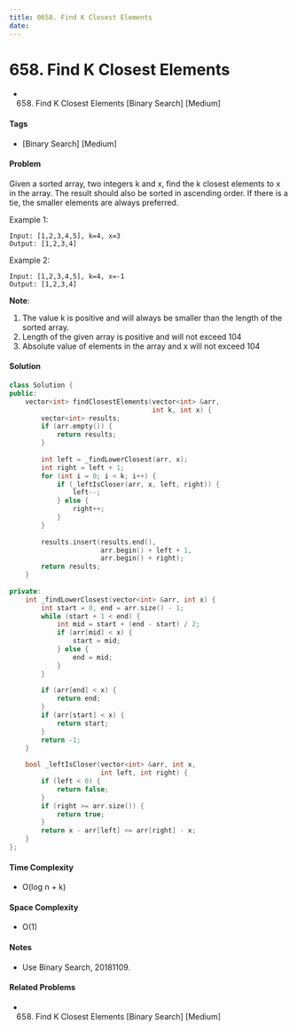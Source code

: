 ```yaml
---
title: 0658. Find K Closest Elements
date: 
---
```


# 658. Find K Closest Elements
- 658. Find K Closest Elements [Binary Search] [Medium]

#### Tags
- [Binary Search] [Medium]

#### Problem
Given a sorted array, two integers k and x, find the k closest elements to x in the array. The result should also be sorted in ascending order. If there is a tie, the smaller elements are always preferred.

Example 1:

    Input: [1,2,3,4,5], k=4, x=3
    Output: [1,2,3,4]

Example 2:

    Input: [1,2,3,4,5], k=4, x=-1
    Output: [1,2,3,4]

**Note**:

1. The value k is positive and will always be smaller than the length of the sorted array.
2. Length of the given array is positive and will not exceed 104
3. Absolute value of elements in the array and x will not exceed 104

#### Solution
``` C++
class Solution {
public:
    vector<int> findClosestElements(vector<int> &arr, 
                                    int k, int x) {
        vector<int> results;
        if (arr.empty()) {
            return results;
        }
        
        int left = _findLowerClosest(arr, x);
        int right = left + 1;
        for (int i = 0; i < k; i++) {
            if (_leftIsCloser(arr, x, left, right)) {
                left--;
            } else {
                right++;
            }
        }
        
        results.insert(results.end(), 
                       arr.begin() + left + 1, 
                       arr.begin() + right);
        return results;
    }
    
private:
    int _findLowerClosest(vector<int> &arr, int x) {
        int start = 0, end = arr.size() - 1;
        while (start + 1 < end) {
            int mid = start + (end - start) / 2;
            if (arr[mid] < x) {
                start = mid;
            } else {
                end = mid;
            }
        }
        
        if (arr[end] < x) {
            return end;
        }
        if (arr[start] < x) {
            return start;
        }
        return -1;
    }
    
    bool _leftIsCloser(vector<int> &arr, int x, 
                       int left, int right) {
        if (left < 0) {
            return false;
        }
        if (right >= arr.size()) {
            return true;
        }
        return x - arr[left] <= arr[right] - x;
    }
};
```

#### Time Complexity
- O(log n + k)

#### Space Complexity
- O(1)

#### Notes
- Use Binary Search, 20181109.

#### Related Problems
- 658. Find K Closest Elements [Binary Search] [Medium]
